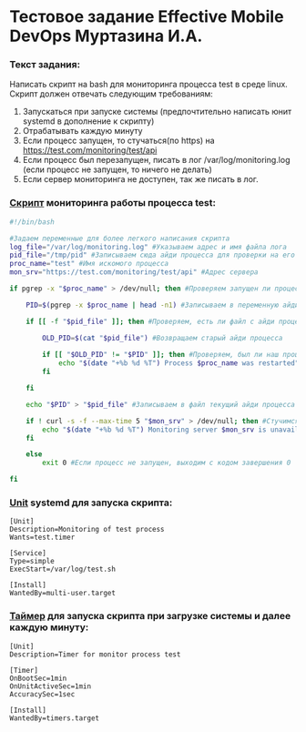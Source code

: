 # Тестовое задание Effective Mobile DevOps Муртазина И.А.

### Текст задания:

Написать скрипт на bash для мониторинга процесса test в среде linux. Скрипт должен отвечать следующим требованиям:
1. Запускаться при запуске системы (предпочтительно написать юнит systemd в дополнение к скрипту)
2. Отрабатывать каждую минуту
3. Если процесс запущен, то стучаться(по https) на https://test.com/monitoring/test/api
4. Если процесс был перезапущен, писать в лог /var/log/monitoring.log (если процесс не запущен, то ничего не делать)
5. Если сервер мониторинга не доступен, так же писать в лог.    

### [Скрипт](https://github.com/murtazinilyas/effective_mobile/blob/main/test.sh) мониторинга работы процесса test:

```bash
#!/bin/bash

#Задаем переменные для более легкого написания скрипта
log_file="/var/log/monitoring.log" #Указываем адрес и имя файла лога
pid_file="/tmp/pid" #Записываем сюда айди процесса для проверки на его перезапуск
proc_name="test" #Имя искомого процесса
mon_srv="https://test.com/monitoring/test/api" #Адрес сервера

if pgrep -x "$proc_name" > /dev/null; then #Проверяем запущен ли процесс

    PID=$(pgrep -x $proc_name | head -n1) #Записываем в переменную айди процесса

    if [[ -f "$pid_file" ]]; then #Проверяем, есть ли файл с айди процесса

        OLD_PID=$(cat "$pid_file") #Возвращаем старый айди процесса
        
        if [[ "$OLD_PID" != "$PID" ]]; then #Проверяем, был ли наш процесс перезапущен
            echo "$(date "+%b %d %T") Process $proc_name was restarted" >> "$log_file" #Пишем в лог, если наш процесс был перезапущен
        fi

    fi

    echo "$PID" > "$pid_file" #Записываем в файл текущий айди процесса

    if ! curl -s -f --max-time 5 "$mon_srv" > /dev/null; then #Стучимся по адресу мониторинг-сервера
        echo "$(date "+%b %d %T") Monitoring server $mon_srv is unavailable" >> "$log_file" #Пишем в лог, если сервер недоступен
    fi

    else
        exit 0 #Если процесс не запущен, выходим с кодом завершения 0

fi
```

### [Unit](https://github.com/murtazinilyas/effective_mobile/blob/main/test.service) systemd для запуска скрипта:

```
[Unit]
Description=Monitoring of test process
Wants=test.timer

[Service]
Type=simple
ExecStart=/var/log/test.sh

[Install]
WantedBy=multi-user.target
```

### [Таймер](https://github.com/murtazinilyas/effective_mobile/blob/main/test.timer) для запуска скрипта при загрузке системы и далее каждую минуту:

```
[Unit]
Description=Timer for monitor process test

[Timer]
OnBootSec=1min
OnUnitActiveSec=1min
AccuracySec=1sec

[Install]
WantedBy=timers.target
```
